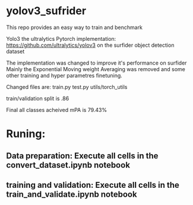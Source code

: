 # yolov3_sufrider
This repo provides an easy way to train and benchmark

Yolo3 the ultralytics Pytorch implementation: https://github.com/ultralytics/yolov3
on the surfider object detection dataset

The implementation was changed to improve it's performance on surfider
Mainly the Exponential Moving weight Averaging was removed and some other training and hyper parametres finetuning.

Changed files are:
train.py
test.py
utils/torch_utils

train/validation split is .86

Final all classes acheived mPA is 79.43%

# Runing:
## Data preparation: Execute all cells in the convert_dataset.ipynb notebook
## training and validation: Execute all cells in the train_and_validate.ipynb notebook

